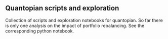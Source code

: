 ## Quantopian scripts and exploration

Collection of scripts and exploration notebooks for quantopian. So far there is only one analysis on the impact of portfolio rebalancing. See the corresponding python notebook.
